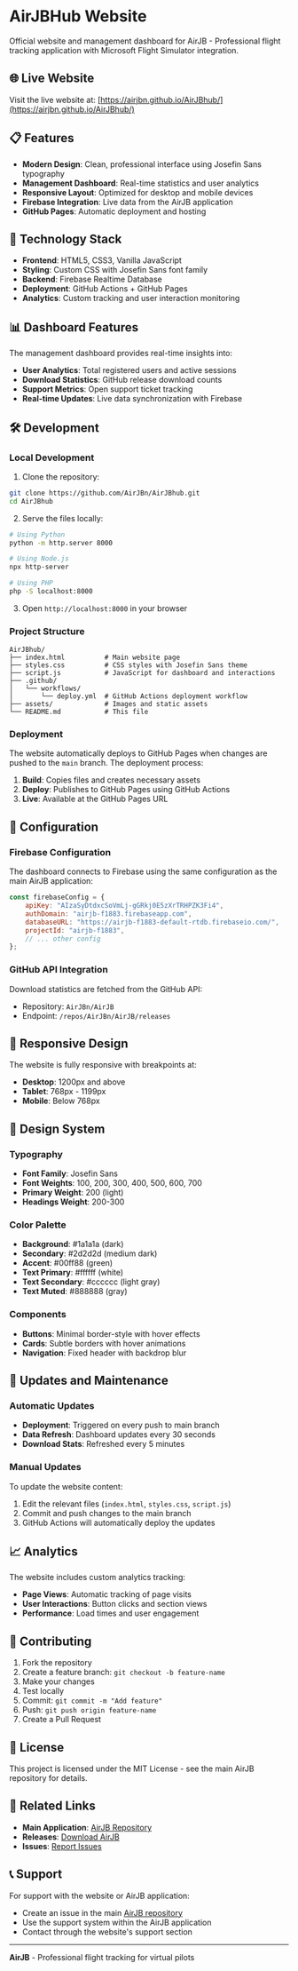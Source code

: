 # AirJBHub Website

Official website and management dashboard for AirJB - Professional flight tracking application with Microsoft Flight Simulator integration.

## 🌐 Live Website

Visit the live website at: [https://airjbn.github.io/AirJBhub/](https://airjbn.github.io/AirJBhub/)

## 📋 Features

- **Modern Design**: Clean, professional interface using Josefin Sans typography
- **Management Dashboard**: Real-time statistics and user analytics
- **Responsive Layout**: Optimized for desktop and mobile devices
- **Firebase Integration**: Live data from the AirJB application
- **GitHub Pages**: Automatic deployment and hosting

## 🚀 Technology Stack

- **Frontend**: HTML5, CSS3, Vanilla JavaScript
- **Styling**: Custom CSS with Josefin Sans font family
- **Backend**: Firebase Realtime Database
- **Deployment**: GitHub Actions + GitHub Pages
- **Analytics**: Custom tracking and user interaction monitoring

## 📊 Dashboard Features

The management dashboard provides real-time insights into:

- **User Analytics**: Total registered users and active sessions
- **Download Statistics**: GitHub release download counts
- **Support Metrics**: Open support ticket tracking
- **Real-time Updates**: Live data synchronization with Firebase

## 🛠️ Development

### Local Development

1. Clone the repository:
```bash
git clone https://github.com/AirJBn/AirJBhub.git
cd AirJBhub
```

2. Serve the files locally:
```bash
# Using Python
python -m http.server 8000

# Using Node.js
npx http-server

# Using PHP
php -S localhost:8000
```

3. Open `http://localhost:8000` in your browser

### Project Structure

```
AirJBhub/
├── index.html          # Main website page
├── styles.css          # CSS styles with Josefin Sans theme
├── script.js           # JavaScript for dashboard and interactions
├── .github/
│   └── workflows/
│       └── deploy.yml  # GitHub Actions deployment workflow
├── assets/             # Images and static assets
└── README.md           # This file
```

### Deployment

The website automatically deploys to GitHub Pages when changes are pushed to the `main` branch. The deployment process:

1. **Build**: Copies files and creates necessary assets
2. **Deploy**: Publishes to GitHub Pages using GitHub Actions
3. **Live**: Available at the GitHub Pages URL

## 🔧 Configuration

### Firebase Configuration

The dashboard connects to Firebase using the same configuration as the main AirJB application:

```javascript
const firebaseConfig = {
    apiKey: "AIzaSyDtdxcSoVmLj-gGRkj0E5zXrTRHPZK3Fi4",
    authDomain: "airjb-f1883.firebaseapp.com",
    databaseURL: "https://airjb-f1883-default-rtdb.firebaseio.com/",
    projectId: "airjb-f1883",
    // ... other config
};
```

### GitHub API Integration

Download statistics are fetched from the GitHub API:
- Repository: `AirJBn/AirJB`
- Endpoint: `/repos/AirJBn/AirJB/releases`

## 📱 Responsive Design

The website is fully responsive with breakpoints at:
- **Desktop**: 1200px and above
- **Tablet**: 768px - 1199px
- **Mobile**: Below 768px

## 🎨 Design System

### Typography
- **Font Family**: Josefin Sans
- **Font Weights**: 100, 200, 300, 400, 500, 600, 700
- **Primary Weight**: 200 (light)
- **Headings Weight**: 200-300

### Color Palette
- **Background**: #1a1a1a (dark)
- **Secondary**: #2d2d2d (medium dark)
- **Accent**: #00ff88 (green)
- **Text Primary**: #ffffff (white)
- **Text Secondary**: #cccccc (light gray)
- **Text Muted**: #888888 (gray)

### Components
- **Buttons**: Minimal border-style with hover effects
- **Cards**: Subtle borders with hover animations
- **Navigation**: Fixed header with backdrop blur

## 🔄 Updates and Maintenance

### Automatic Updates
- **Deployment**: Triggered on every push to main branch
- **Data Refresh**: Dashboard updates every 30 seconds
- **Download Stats**: Refreshed every 5 minutes

### Manual Updates
To update the website content:

1. Edit the relevant files (`index.html`, `styles.css`, `script.js`)
2. Commit and push changes to the main branch
3. GitHub Actions will automatically deploy the updates

## 📈 Analytics

The website includes custom analytics tracking:
- **Page Views**: Automatic tracking of page visits
- **User Interactions**: Button clicks and section views
- **Performance**: Load times and user engagement

## 🤝 Contributing

1. Fork the repository
2. Create a feature branch: `git checkout -b feature-name`
3. Make your changes
4. Test locally
5. Commit: `git commit -m "Add feature"`
6. Push: `git push origin feature-name`
7. Create a Pull Request

## 📄 License

This project is licensed under the MIT License - see the main AirJB repository for details.

## 🔗 Related Links

- **Main Application**: [AirJB Repository](https://github.com/AirJBn/AirJB)
- **Releases**: [Download AirJB](https://github.com/AirJBn/AirJB/releases)
- **Issues**: [Report Issues](https://github.com/AirJBn/AirJB/issues)

## 📞 Support

For support with the website or AirJB application:
- Create an issue in the main [AirJB repository](https://github.com/AirJBn/AirJB/issues)
- Use the support system within the AirJB application
- Contact through the website's support section

---

**AirJB** - Professional flight tracking for virtual pilots
